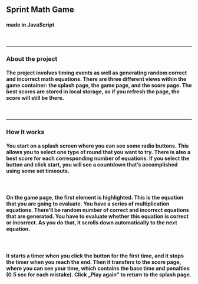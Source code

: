 ## **Sprint Math Game**
#### made in JavaScript
<br>

***

### **About the project**

#### The project involves timing events as well as generating random correct and incorrect math equations. There are three different views within the game container: the splash page, the game page, and the score page. The best scores are stored in local storage, so if you refresh the page, the score will still be there.
<br>

*** 

### **How it works**
#### You start on a **splash screen** where you can see some radio buttons. This allows you to select one type of round that you want to try. There is also a best score for each corresponding number of equations. If you select the button and click start, you will see a countdown that’s accomplished using some set timeouts.
<br>

#### On the **game page**, the first element is highlighted. This is the equation that you are going to evaluate. You have a series of multiplication equations. There’ll be random number of correct and incorrect equations that are generated. You have to evaluate whether this equation is correct or incorrect. As you do that, it scrolls down automatically to the next equation.
<br>

#### It starts a timer when you click the button for the first time, and it stops the timer when you reach the end. Then it transfers to the **score page**, where you can see your time, which contains the base time and penalties (0.5 sec for each mistake). Click „Play again" to return to the splash page.
